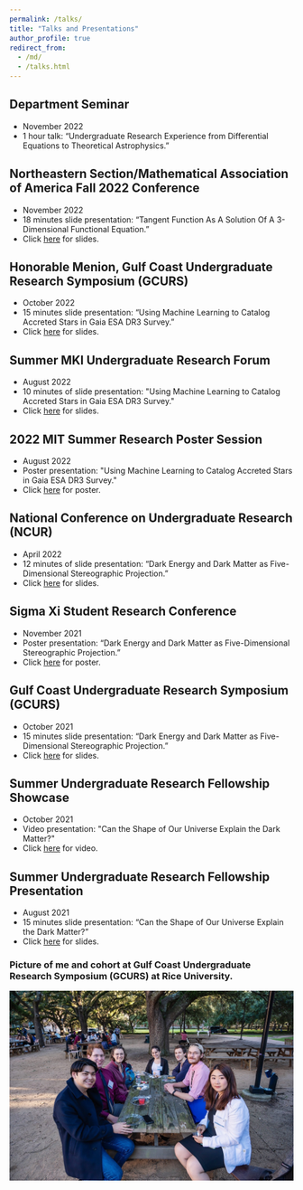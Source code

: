 ```yaml
---
permalink: /talks/
title: "Talks and Presentations"
author_profile: true
redirect_from: 
  - /md/
  - /talks.html
---
```


## Department Seminar
 * November 2022
 * 1 hour talk: “Undergraduate Research Experience from Differential Equations to Theoretical Astrophysics.”

## Northeastern Section/Mathematical Association of America Fall 2022 Conference
 * November 2022
 * 18 minutes slide presentation: “Tangent Function As A Solution Of A 3-Dimensional Functional Equation.”
 * Click [here](/files/Tangent_Function_Presentation.pdf) for slides.

## Honorable Menion, Gulf Coast Undergraduate Research Symposium (GCURS) 
 * October 2022
 * 15 minutes slide presentation: “Using Machine Learning to Catalog Accreted Stars in Gaia ESA DR3 Survey.” 
 * Click [here](/files/GCURS2022_presentation_updated.pdf) for slides.

## Summer MKI Undergraduate Research Forum  
 * August 2022
 * 10 minutes of slide presentation: "Using Machine Learning to Catalog Accreted Stars in Gaia ESA DR3 Survey."
 * Click [here](/files/SMURF_Presentation.pdf) for slides.

## 2022 MIT Summer Research Poster Session
 * August 2022
 * Poster presentation: "Using Machine Learning to Catalog Accreted Stars in Gaia ESA DR3 Survey."
 * Click [here](/files/MSRP_Poster.pdf) for poster.

## National Conference on Undergraduate Research (NCUR) 
 * April 2022
 * 12 minutes of slide presentation: “Dark Energy and Dark Matter as Five-Dimensional Stereographic Projection.” 
 * Click [here](/files/NCUR_PPT.pdf) for slides.

## Sigma Xi Student Research Conference
 * November 2021 
 * Poster presentation: “Dark Energy and Dark Matter as Five-Dimensional Stereographic Projection.” 
 * Click [here](/files/Sigma_Poster.pdf) for poster.

## Gulf Coast Undergraduate Research Symposium (GCURS) 
 * October 2021 
 * 15 minutes slide presentation: “Dark Energy and Dark Matter as Five-Dimensional Stereographic Projection.” 
 * Click [here](/files/GCURS_PPT.pdf) for slides.

## Summer Undergraduate Research Fellowship Showcase 
 * October 2021
 * Video presentation: "Can the Shape of Our Universe Explain the Dark Matter?" 
 * Click [here](https://www.youtube.com/watch?v=JWlu9btYd-I) for video.

## Summer Undergraduate Research Fellowship Presentation 
 * August 2021
 * 15 minutes slide presentation: “Can the Shape of Our Universe Explain the Dark Matter?”
 * Click [here](/files/SURF_PPT.pdf) for slides.

### Picture of me and cohort at Gulf Coast Undergraduate Research Symposium (GCURS) at Rice University.
 ![Rice](/images/Rice.JPG)

